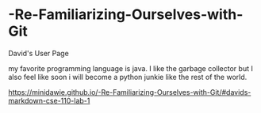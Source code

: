 # -Re-Familiarizing-Ourselves-with-Git
David's User Page

my favorite programming language is java. I like the garbage collector but I also feel like soon i will become a python junkie like the rest of the world.

https://minidawie.github.io/-Re-Familiarizing-Ourselves-with-Git/#davids-markdown-cse-110-lab-1
 


